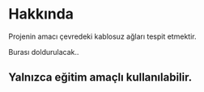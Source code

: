 # Hakkında

Projenin amacı çevredeki kablosuz ağları tespit etmektir.

Burası doldurulacak..

## Yalnızca eğitim amaçlı kullanılabilir. 